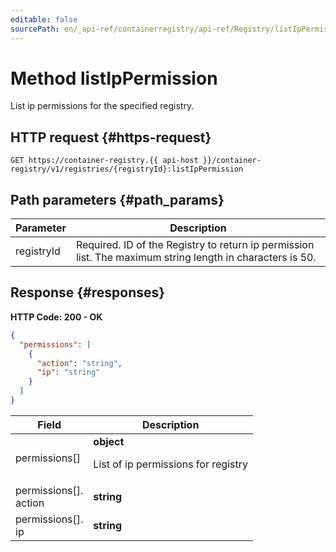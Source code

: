 ```yaml
---
editable: false
sourcePath: en/_api-ref/containerregistry/api-ref/Registry/listIpPermission.md
---
```


# Method listIpPermission
List ip permissions for the specified registry.
 

 
## HTTP request {#https-request}
```
GET https://container-registry.{{ api-host }}/container-registry/v1/registries/{registryId}:listIpPermission
```
 
## Path parameters {#path_params}
 
Parameter | Description
--- | ---
registryId | Required. ID of the Registry to return ip permission list.  The maximum string length in characters is 50.
 
## Response {#responses}
**HTTP Code: 200 - OK**

```json 
{
  "permissions": [
    {
      "action": "string",
      "ip": "string"
    }
  ]
}
```

 
Field | Description
--- | ---
permissions[] | **object**<br><p>List of ip permissions for registry</p> 
permissions[].<br>action | **string**<br>
permissions[].<br>ip | **string**<br>